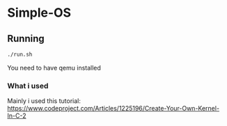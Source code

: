 # Simple-OS

## Running
```zsh
./run.sh
```
You need to have qemu installed
### What i used
Mainly i used this tutorial: https://www.codeproject.com/Articles/1225196/Create-Your-Own-Kernel-In-C-2
